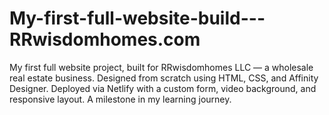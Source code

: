 # My-first-full-website-build---RRwisdomhomes.com
My first full website project, built for RRwisdomhomes LLC — a wholesale real estate business. Designed from scratch using HTML, CSS, and Affinity Designer. Deployed via Netlify with a custom form, video background, and responsive layout. A milestone in my learning journey.
